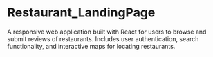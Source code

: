 # Restaurant_LandingPage
A responsive web application built with React for users to browse and submit reviews of restaurants. Includes user authentication, search functionality, and interactive maps for locating restaurants.
